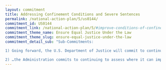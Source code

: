 ```yaml
---
layout: commitment
title: Addressing Confinement Conditions and Severe Sentences
permalink: /national-action-plan/5/us0144/
commitment_id: US0144
commitment_link: /national-action-plan/5/#improve-conditions-of-confinement-and-addressing-unjustly-long-or-severe-sentences
commitment_theme_name: Ensure Equal Justice Under the Law
commitment_theme_slug: ensure-equal-justice-under-the-law
commitment_detail_sub: "Sub-Commitments:

1) Going forward, the U.S. Department of Justice will commit to continuing to implement rules that allow individuals to earn credits for good conduct and for participating in programming designed to reduce recidivism.

2) …the Administration commits to continuing to assess where it can improve conditions of confinement and reduce unjustly long or severe sentences."
---
```


